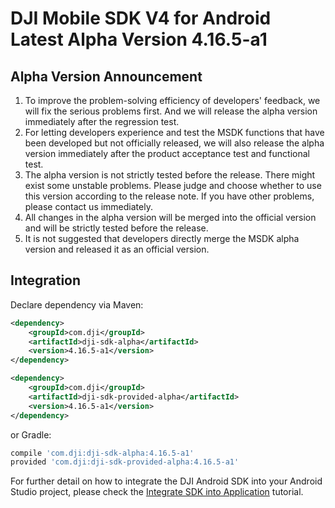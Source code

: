 # DJI Mobile SDK V4 for Android Latest Alpha Version 4.16.5-a1

##  Alpha Version Announcement

1. To improve the problem-solving efficiency of developers' feedback, we will fix the serious problems first. And we will release the alpha version immediately after the regression test.
2. For letting developers experience and test the MSDK functions that have been developed but not officially released, we will also release the alpha version immediately after the product acceptance test and functional test. 
3. The alpha version is not strictly tested before the release. There might exist some unstable problems. Please judge and choose whether to use this version according to the release note. If you have other problems, please contact us immediately.
4. All changes in the alpha version will be merged into the official version and will be strictly tested before the release.
5. It is not suggested that developers directly merge the MSDK alpha version and released it as an official version.

## Integration

Declare dependency via Maven:

~~~xml
<dependency>
    <groupId>com.dji</groupId>
    <artifactId>dji-sdk-alpha</artifactId>
    <version>4.16.5-a1</version>
</dependency>

<dependency>
    <groupId>com.dji</groupId>
    <artifactId>dji-sdk-provided-alpha</artifactId>
    <version>4.16.5-a1</version>
</dependency>
~~~

or Gradle:

~~~groovy
compile 'com.dji:dji-sdk-alpha:4.16.5-a1'
provided 'com.dji:dji-sdk-provided-alpha:4.16.5-a1'
~~~

For further detail on how to integrate the DJI Android SDK into your Android Studio project, please check the [Integrate SDK into Application](http://developer.dji.com/mobile-sdk/documentation/application-development-workflow/workflow-integrate.html#import-maven-dependency) tutorial.
